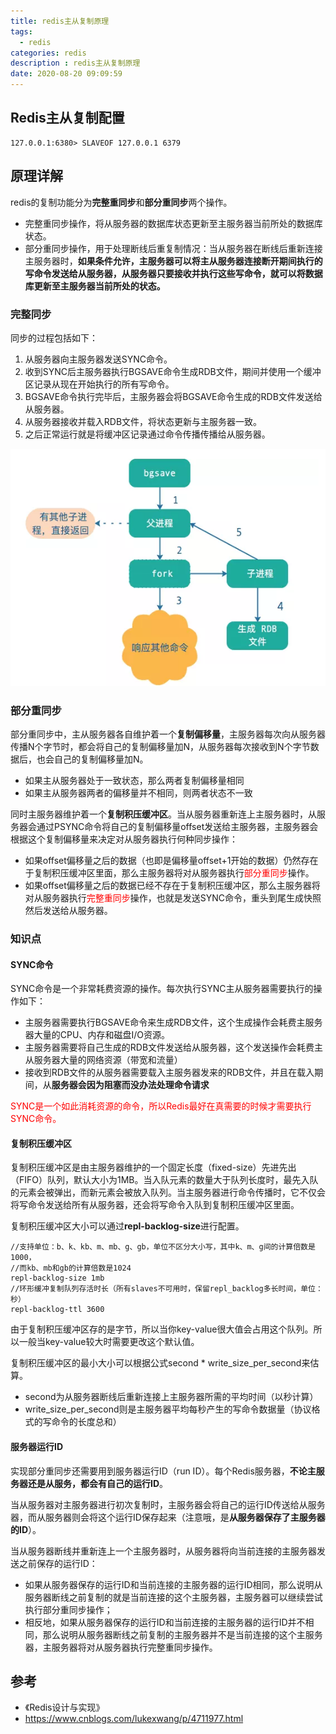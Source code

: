 ```yaml
---
title: redis主从复制原理
tags:
  - redis
categories: redis
description : redis主从复制原理
date: 2020-08-20 09:09:59
---
```

## Redis主从复制配置
```shell
127.0.0.1:6380> SLAVEOF 127.0.0.1 6379
```

## 原理详解

redis的复制功能分为**完整重同步**和**部分重同步**两个操作。
- 完整重同步操作，将从服务器的数据库状态更新至主服务器当前所处的数据库状态。
- 部分重同步操作，用于处理断线后重复制情况：当从服务器在断线后重新连接主服务器时，**如果条件允许，主服务器可以将主从服务器连接断开期间执行的写命令发送给从服务器，从服务器只要接收并执行这些写命令，就可以将数据库更新至主服务器当前所处的状态。**

### 完整同步

同步的过程包括如下：

1. 从服务器向主服务器发送SYNC命令。
2. 收到SYNC后主服务器执行BGSAVE命令生成RDB文件，期间并使用一个缓冲区记录从现在开始执行的所有写命令。
3. BGSAVE命令执行完毕后，主服务器会将BGSAVE命令生成的RDB文件发送给从服务器。
4. 从服务器接收并载入RDB文件，将状态更新与主服务器一致。
5. 之后正常运行就是将缓冲区记录通过命令传播传播给从服务器。

![bgsave执行逻辑](redis-master-slave/1.png)

### 部分重同步

部分重同步中，主从服务器各自维护着一个**复制偏移量**，主服务器每次向从服务器传播N个字节时，都会将自己的复制偏移量加N，从服务器每次接收到N个字节数据后，也会自己的复制偏移量加N。

- 如果主从服务器处于一致状态，那么两者复制偏移量相同
- 如果主从服务器两者的偏移量并不相同，则两者状态不一致

同时主服务器维护着一个**复制积压缓冲区**。当从服务器重新连上主服务器时，从服务器会通过PSYNC命令将自己的复制偏移量offset发送给主服务器，主服务器会根据这个复制偏移量来决定对从服务器执行何种同步操作：

- 如果offset偏移量之后的数据（也即是偏移量offset+1开始的数据）仍然存在于复制积压缓冲区里面，那么主服务器将对从服务器执行<font color=red>部分重同步</font>操作。
- 如果offset偏移量之后的数据已经不存在于复制积压缓冲区，那么主服务器将对从服务器执行<font color=red>完整重同步</font>操作，也就是发送SYNC命令，重头到尾生成快照然后发送给从服务器。

### 知识点

#### SYNC命令

SYNC命令是一个非常耗费资源的操作。每次执行SYNC主从服务器需要执行的操作如下：

- 主服务器需要执行BGSAVE命令来生成RDB文件，这个生成操作会耗费主服务器大量的CPU、内存和磁盘I/O资源。
- 主服务器需要将自己生成的RDB文件发送给从服务器，这个发送操作会耗费主从服务器大量的网络资源（带宽和流量）
- 接收到RDB文件的从服务器需要载入主服务器发来的RDB文件，并且在载入期间，从**服务器会因为阻塞而没办法处理命令请求**

<font color=red>SYNC是一个如此消耗资源的命令，所以Redis最好在真需要的时候才需要执行SYNC命令。</font>

#### 复制积压缓冲区

复制积压缓冲区是由主服务器维护的一个固定长度（fixed-size）先进先出（FIFO）队列，默认大小为1MB。当入队元素的数量大于队列长度时，最先入队的元素会被弹出，而新元素会被放入队列。当主服务器进行命令传播时，它不仅会将写命令发送给所有从服务器，还会将写命令入队到复制积压缓冲区里面。

复制积压缓冲区大小可以通过**repl-backlog-size**进行配置。

```properties
//支持单位：b、k、kb、m、mb、g、gb，单位不区分大小写，其中k、m、g间的计算倍数是1000，
//而kb、mb和gb的计算倍数是1024
repl-backlog-size 1mb
//环形缓冲复制队列存活时长（所有slaves不可用时，保留repl_backlog多长时间，单位：秒）
repl-backlog-ttl 3600
```

由于复制积压缓冲区存的是字节，所以当你key-value很大值会占用这个队列。所以一般当key-value较大时需要更改这个默认值。

复制积压缓冲区的最小大小可以根据公式second * write_size_per_second来估算。

- second为从服务器断线后重新连接上主服务器所需的平均时间（以秒计算）
- write_size_per_second则是主服务器平均每秒产生的写命令数据量（协议格式的写命令的长度总和）

#### 服务器运行ID

实现部分重同步还需要用到服务器运行ID（run ID）。每个Redis服务器，**不论主服务器还是从服务，都会有自己的运行ID**。

当从服务器对主服务器进行初次复制时，主服务器会将自己的运行ID传送给从服务器，而从服务器则会将这个运行ID保存起来（注意哦，是**从服务器保存了主服务器的ID**）。

当从服务器断线并重新连上一个主服务器时，从服务器将向当前连接的主服务器发送之前保存的运行ID：

- 如果从服务器保存的运行ID和当前连接的主服务器的运行ID相同，那么说明从服务器断线之前复制的就是当前连接的这个主服务器，主服务器可以继续尝试执行部分重同步操作；
- 相反地，如果从服务器保存的运行ID和当前连接的主服务器的运行ID并不相同，那么说明从服务器断线之前复制的主服务器并不是当前连接的这个主服务器，主服务器将对从服务器执行完整重同步操作。

## 参考

- 《Redis设计与实现》
- https://www.cnblogs.com/lukexwang/p/4711977.html

